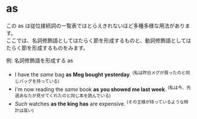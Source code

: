 # as
この as は従位接続詞の一覧表ではとらえきれないほど多種多様な用法があります。  
ここでは、名詞修飾語としてはたらく節を形成するものと、動詞修飾語としてはたらく節を形成するものをみます。

例: 名詞修飾語を形成する as
- I have the _same_ bag __as Meg bought yesterday__.
  <sup>(私は昨日メグが買ったのと同じバッグを持っている)</sup>
- I'm now reading the _same_ book __as you showed me last week__.
  <sup>(私は今、先週あなたが見せてくれたのと同じ本を読んでいる)</sup>
- _Such_ watches __as the king has__ are expensive.
  <sup>(その王様が持っているような時計は高い)</sup>

